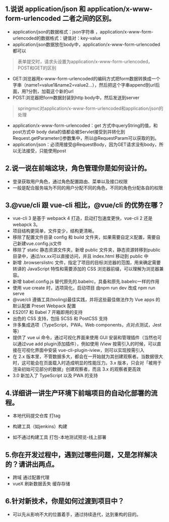 ## 1.说说 application/json 和 application/x-www-form-urlencoded 二者之间的区别。

- application/json的数据格式：json字符串 ，application/x-www-form-urlencoded的数据格式：键值对：key-value 
- application/json数据放在body中，application/x-www-form-urlencoded都可以

> 表单提交时，请求头设置为application/x-www-form-urlencoded，POST和GET的区别

- GET:浏览器用x-www-form-urlencoded的编码方式把form数据转换成一个字串（name1=value1&name2=value2…），然后把这个字串append到url后面，用?分割，加载这个新的url
- POST:浏览器把form数据封装到http body中，然后发送到server

> springmvc对application/x-www-form-urlencoded和application/json的处理

- application/x-www-form-urlencoded：get 方式中queryString的值，和post方式中 body data的值都会被Servlet接受到并转化到Request.getParameter()参数集中，所以@RequestParam可以获取的到。
- application/json：必须用接受@RequestBody，因为GET请求没有body，所以无法接受，只能使用post


## 2.说一说在前端这块，角色管理你是如何设计的。

- 登录获取用户角色，通过角色配置路由、菜单以及接口权限
- 一般是配合服务端为不同的用户分配不同的角色，不同的角色分配各自的权限

## 3.@vue/cli 跟 vue-cli 相比，@vue/cli 的优势在哪？

- vue-cli 3 是基于 webpack 4 打造，启动打包速度更快，vue-cli 2 还是 webapck 3。
- 项目结构更简单，文件变少，结构更清晰。
- 移除了配置文件目录 config 和 build 文件夹，如果需要自定义配置，需要自己新建vue.config.js文件
- 移除了 static 静态资源文件夹，新增 public 文件夹，静态资源转移到public目录中，通过/xx.xx可以直接访问，并且 index.html 移动到 public 中
- 新增 .browserslistrc 文件，指定了项目的目标浏览器的范围，用来确定需要转译的 JavaScript 特性和需要添加的 CSS 浏览器前缀，可以理解为浏览器兼容。
- 新增 babel.config.js 替代原先的.babelrc，具备和原先.babelrc一样的作用
- 使用 vue create 时，选项简化，启动项目 由npm run dev 改成 npm run serve
- @vue/cli 遵循工具(tooling)最佳实践，并将这些最佳做法作为 Vue apps 的默认配置 Preset Webpack 配置
- ES2017 和 Babel 7 开箱即用的支持
- 出色的 CSS 支持，包括 SCSS 和 PostCSS 支持
- 许多集成选项（TypeScript，PWA，Web components，点对点测试，Jest等）
- 提供了 vue ui 命令，通过可视化界面来使用 GUI 安装和管理插件（当然也可以通过vue add plugin添加插件），例如使用 iView 按需引入的时候，可以直接在可视化界面中安装 vue-cli-plugin-iview，则可以实现按需引入
- 在 2.x 版本里，不管数据多大，都会在一开始就为其创建观察者。当数据很大时，这可能会在页面载入时造成明显的性能压力。3.x 版本，只会对「被用于渲染初始可见部分的数据」创建观察者，而且 3.x 的观察者更高效
- 3.0 新加入了 TypeScript 以及 PWA 的支持

## 4.详细讲一讲生产环境下前端项目的自动化部署的流程。

- 本地代码提交仓库 打tag
- 构建工具（如jenkins）构建

- 如不通过构建工具  打包-本地测试预览-线上部署

## 5.你在开发过程中，遇到过哪些问题，又是怎样解决的？请讲出两点。

- 跨域 通过配置代理
- vueX 刷新数据丢失  缓存存储

## 6.针对新技术，你是如何过渡到项目中？

- 可以先从影响不大的位置着手，通过持续迭代，达到重构的目的。